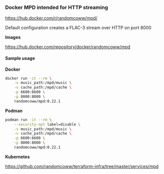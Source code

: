 ### Docker MPD intended for HTTP streaming

https://hub.docker.com/r/randomcoww/mpd/

Default configuration creates a FLAC-3 stream over HTTP on port 8000

**Images**

https://hub.docker.com/repository/docker/randomcoww/mpd

#### Sample usage

**Docker**

```bash
docker run -it --rm \
    -v music_path:/mpd/music \
    -v cache_path:/mpd/cache \
    -p 6600:6600 \
    -p 8000:8000 \
    randomcoww/mpd:0.22.1
```

**Podman**

```bash
podman run -it --rm \
    --security-opt label=disable \
    -v music_path:/mpd/music \
    -v cache_path:/mpd/cache \
    -p 6600:6600 \
    -p 8000:8000 \
    randomcoww/mpd:0.22.1
```

**Kubernetes**

https://github.com/randomcoww/terraform-infra/tree/master/services/mpd